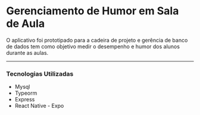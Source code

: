 # Gerenciamento de Humor em Sala de Aula

O aplicativo foi prototipado para a cadeira de projeto e gerência de banco de dados tem como objetivo medir o desempenho e humor dos alunos durante as aulas.

----



### Tecnologias Utilizadas
* Mysql
* Typeorm
* Express
* React Native - Expo
